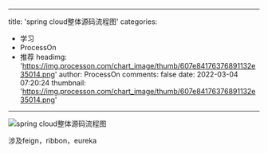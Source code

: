 
---
title: 'spring cloud整体源码流程图'
categories: 
 - 学习
 - ProcessOn
 - 推荐
headimg: 'https://img.processon.com/chart_image/thumb/607e84176376891132e35014.png'
author: ProcessOn
comments: false
date: 2022-03-04 07:20:24
thumbnail: 'https://img.processon.com/chart_image/thumb/607e84176376891132e35014.png'
---

<div>   
<img class="thumb" alt="spring cloud整体源码流程图" src="https://img.processon.com/chart_image/thumb/607e84176376891132e35014.png" referrerpolicy="no-referrer">
<p>涉及feign，ribbon，eureka</p>  
</div>
            